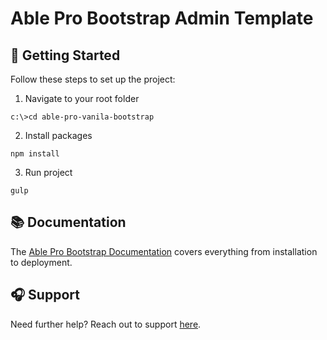 # Able Pro Bootstrap Admin Template

## 🚀 Getting Started

Follow these steps to set up the project:

1. Navigate to your root folder

```
c:\>cd able-pro-vanila-bootstrap
```

2. Install packages

```
npm install
```

3. Run project

```
gulp
```

## 📚 Documentation

The [Able Pro Bootstrap Documentation](https://phoenixcoded.gitbook.io/able-pro/bootstrap) covers everything from installation to deployment.

## 🎧 Support

Need further help? Reach out to support [here](https://phoenixcoded.authordesk.app/author/tickets).
